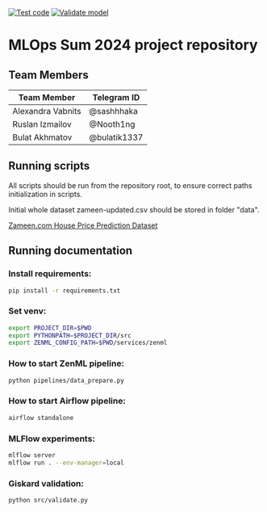 [![Test code](https://github.com/Hexy00123/Sum2024MLOps/actions/workflows/test-code.yaml/badge.svg?branch=dev&event=push)](https://github.com/Hexy00123/Sum2024MLOps/actions/workflows/test-code.yaml)
[![Validate model](https://github.com/Hexy00123/Sum2024MLOps/actions/workflows/validate-model.yaml/badge.svg)](https://github.com/Hexy00123/Sum2024MLOps/actions/workflows/validate-model.yaml)

# MLOps Sum 2024 project repository

## **Team Members**

| Team Member              | Telegram ID         |
|--------------------------|---------------------|
| Alexandra Vabnits        | @sashhhaka          |   
| Ruslan Izmailov          | @Nooth1ng           | 
| Bulat Akhmatov           | @bulatik1337        | 

## Running scripts
All scripts should be run from the repository root, to ensure correct paths initialization in scripts.

Initial whole dataset zameen-updated.csv should be stored in folder "data".

[Zameen.com House Price Prediction Dataset](https://www.kaggle.com/datasets/howisusmanali/house-price-prediction-zameencom-dataset)

## Running documentation
### Install requirements:
```sh
pip install -r requirements.txt
```
### Set venv:
```sh
export PROJECT_DIR=$PWD
export PYTHONPATH=$PROJECT_DIR/src
export ZENML_CONFIG_PATH=$PWD/services/zenml
```
### How to start ZenML pipeline:
```sh
python pipelines/data_prepare.py
```
### How to start Airflow pipeline:
```sh
airflow standalone
```
### MLFlow experiments:
```sh
mlflow server
mlflow run . --env-manager=local
```
### Giskard validation:
```sh
python src/validate.py
```
